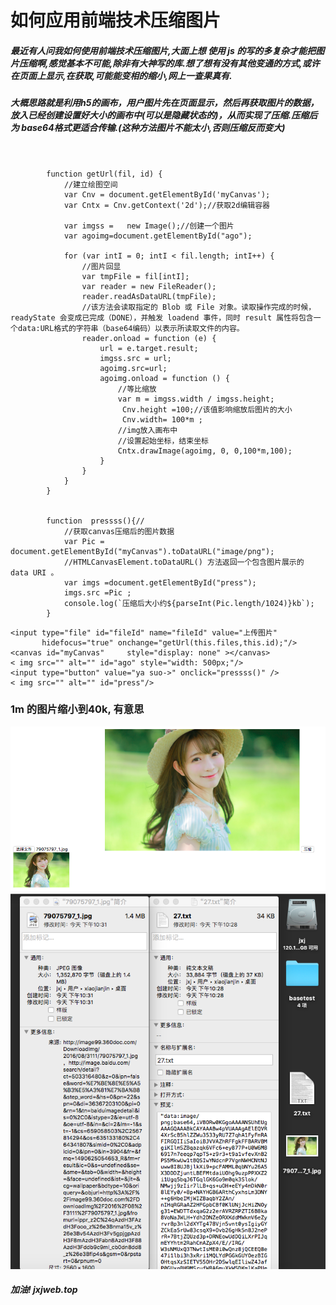 # 如何应用前端技术压缩图片
##### 最近有人问我如何使用前端技术压缩图片,大面上想 使用 js 的写的多复杂才能把图片压缩啊,感觉基本不可能,除非有大神写的库.想了想有没有其他变通的方式,或许在页面上显示,在获取,可能能变相的缩小,网上一查果真有.
##### 大概思路就是利用h5的画布，用户图片先在页面显示，然后再获取图片的数据，放入已经创建设置好大小的画布中(可以是隐藏状态的)，从而实现了压缩.压缩后为 base64格式更适合传输.(这种方法图片不能太小,否则压缩反而变大)
```

       
        function getUrl(fil, id) {
            //建立绘图空间
            var Cnv = document.getElementById('myCanvas');
            var Cntx = Cnv.getContext('2d');//获取2d编辑容器
            
            var imgss =   new Image();//创建一个图片
            var agoimg=document.getElementById("ago");

            for (var intI = 0; intI < fil.length; intI++) {
                //图片回显
                var tmpFile = fil[intI];
                var reader = new FileReader();
                reader.readAsDataURL(tmpFile);
                //该方法会读取指定的 Blob 或 File 对象。读取操作完成的时候，readyState 会变成已完成（DONE），并触发 loadend 事件，同时 result 属性将包含一个data:URL格式的字符串（base64编码）以表示所读取文件的内容。
                reader.onload = function (e) {
                    url = e.target.result;
                    imgss.src = url;
                    agoimg.src=url;
                    agoimg.onload = function () {
                        //等比缩放
                        var m = imgss.width / imgss.height;
                         Cnv.height =100;//该值影响缩放后图片的大小
                         Cnv.width= 100*m ;
                        //img放入画布中
                        //设置起始坐标，结束坐标
                        Cntx.drawImage(agoimg, 0, 0,100*m,100);
                    }
                }
            }
        }


        function  pressss(){//
            //获取canvas压缩后的图片数据
            var Pic = document.getElementById("myCanvas").toDataURL("image/png");
            //HTMLCanvasElement.toDataURL() 方法返回一个包含图片展示的 data URI 。
            var imgs =document.getElementById("press");
            imgs.src =Pic ;
            console.log(`压缩后大小约${parseInt(Pic.length/1024)}kb`);
        }

```
```
<input type="file" id="fileId" name="fileId" value="上传图片"
       hidefocus="true" onchange="getUrl(this.files,this.id);"/>
<canvas id="myCanvas"     style="display: none" ></canvas>
< img src="" alt="" id="ago" style="width: 500px;"/>
<input type="button" value="ya suo->" onclick="pressss()" />
< img src="" alt="" id="press"/>
```

### 1m 的图片缩小到40k, 有意思

![01](0327/032701.png)
![02](0327/032702.png)

##### 加油! jxjweb.top